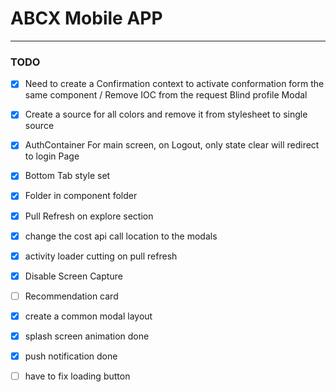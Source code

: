 # ABCX Mobile APP

---

### TODO

- [x] Need to create a Confirmation context to activate conformation form the same component / Remove IOC from the request Blind profile Modal

- [x] Create a source for all colors and remove it from stylesheet to single source

- [x] AuthContainer For main screen, on Logout, only state clear will redirect to login Page

- [x] Bottom Tab style set

- [x] Folder in component folder

- [x] Pull Refresh on explore section

- [x] change the cost api call location to the modals

- [x] activity loader cutting on pull refresh

- [x] Disable Screen Capture

- [ ] Recommendation card

- [x] create a common modal layout

- [x] splash screen animation done

- [x] push notification done

- [ ] have to fix loading button
